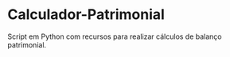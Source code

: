 # Calculador-Patrimonial
Script em Python com recursos para realizar cálculos de balanço patrimonial.
